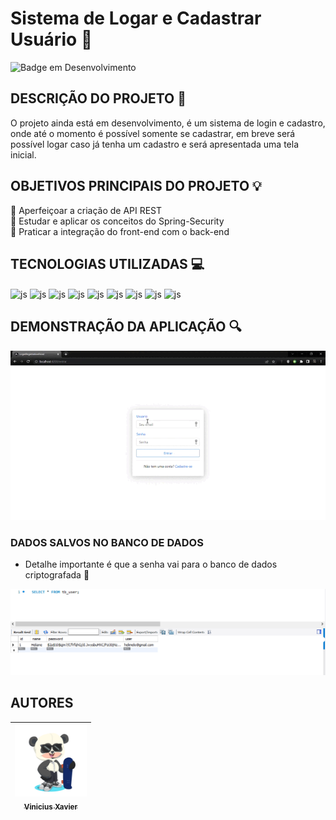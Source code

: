 # Sistema de Logar e Cadastrar Usuário 🔹 

![Badge em Desenvolvimento](http://img.shields.io/static/v1?label=STATUS&message=EM%20DESENVOLVIMENTO&color=GREEN&style=for-the-badge)

## DESCRIÇÃO DO PROJETO 📝

O projeto ainda está em desenvolvimento, é um sistema de login e cadastro, onde até o momento é possível somente se cadastrar, em breve será possível logar caso já tenha um cadastro e será apresentada uma tela inicial. 

## OBJETIVOS PRINCIPAIS DO PROJETO 💡

🔹 Aperfeiçoar a criação de API REST <br>
🔹 Estudar e aplicar os conceitos do Spring-Security <br>
🔹 Praticar a integração do front-end com o back-end <br>

## TECNOLOGIAS UTILIZADAS  💻

<div align = "left">
<img align="center" alt="js" height="70" width="70" src="https://cdn.jsdelivr.net/gh/devicons/devicon/icons/spring/spring-original-wordmark.svg" />
<img align="center" alt="js" height="70" width="70" src="https://cdn.jsdelivr.net/gh/devicons/devicon/icons/java/java-original-wordmark.svg" />
<img align="center" alt="js" height="70" width="70" src="https://cdn.jsdelivr.net/gh/devicons/devicon/icons/mysql/mysql-original-wordmark.svg" /> 
<img align="center" alt="js" height="60" width="60" src="https://cdn.jsdelivr.net/gh/devicons/devicon/icons/html5/html5-original.svg" />
<img align="center" alt="js" height="70" width="70" src="https://cdn.jsdelivr.net/gh/devicons/devicon/icons/css3/css3-original-wordmark.svg" </>
<img align="center" alt="js" height="60" width="60" src="https://cdn.jsdelivr.net/gh/devicons/devicon/icons/javascript/javascript-original.svg" />
<img align="center" alt="js" height="60" width="60" src="https://cdn.jsdelivr.net/gh/devicons/devicon/icons/typescript/typescript-original.svg" />
<img align="center" alt="js" height="60" width="60" src="https://cdn.jsdelivr.net/gh/devicons/devicon/icons/angularjs/angularjs-original.svg" />
<img align="center" alt="js" height="60" width="60" src="https://cdn.jsdelivr.net/gh/devicons/devicon/icons/bootstrap/bootstrap-original-wordmark.svg" />
</div>

## DEMONSTRAÇÃO DA APLICAÇÃO 🔍

![Projeto em pratica](https://github.com/ViniciusSXavier999/Assets/blob/main/LoginRegistration/loginRegistration.gif)

### DADOS SALVOS NO BANCO DE DADOS 
- Detalhe importante é que a senha vai para o banco de dados criptografada 🔐

![Imagem banco de dados](https://github.com/ViniciusSXavier999/Assets/blob/main/LoginRegistration/bancodedadosLogin.png)

## AUTORES 

| [<img src="https://github.com/ViniciusSXavier999/Assets/blob/main/EuVini/euocto.png" width=115><br><sub>Vinicius Xavier</sub>](https://github.com/ViniciusSXavier999)
| :---: |
